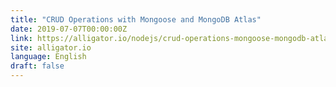 ```yaml
---
title: "CRUD Operations with Mongoose and MongoDB Atlas"
date: 2019-07-07T00:00:00Z
link: https://alligator.io/nodejs/crud-operations-mongoose-mongodb-atlas/?utm_medium=RSS&utm_source=news.12bit.vn
site: alligator.io
language: English
draft: false
---
```

